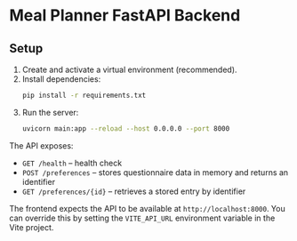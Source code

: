 # Meal Planner FastAPI Backend

## Setup

1. Create and activate a virtual environment (recommended).
2. Install dependencies:
   ```bash
   pip install -r requirements.txt
   ```
3. Run the server:
   ```bash
   uvicorn main:app --reload --host 0.0.0.0 --port 8000
   ```

The API exposes:
- `GET /health` – health check
- `POST /preferences` – stores questionnaire data in memory and returns an identifier
- `GET /preferences/{id}` – retrieves a stored entry by identifier

The frontend expects the API to be available at `http://localhost:8000`. You can override this by setting the `VITE_API_URL` environment variable in the Vite project.
